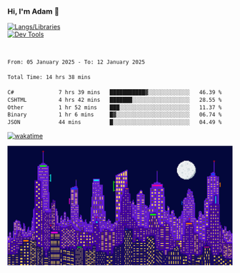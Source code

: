 ### Hi, I'm Adam 👋

[![Langs/Libraries](https://skillicons.dev/icons?i=cs,dotnet,js,css,html,sass,ts,jquery,bootstrap)](https://skillicons.dev)
<br/>
[![Dev Tools](https://skillicons.dev/icons?i=git,github,githubactions,visualstudio)](https://skillicons.dev)

<br/>

<!--START_SECTION:waka-->

```txt
From: 05 January 2025 - To: 12 January 2025

Total Time: 14 hrs 38 mins

C#              7 hrs 39 mins   ███████████▓░░░░░░░░░░░░░   46.39 %
CSHTML          4 hrs 42 mins   ███████░░░░░░░░░░░░░░░░░░   28.55 %
Other           1 hr 52 mins    ███░░░░░░░░░░░░░░░░░░░░░░   11.37 %
Binary          1 hr 6 mins     █▓░░░░░░░░░░░░░░░░░░░░░░░   06.74 %
JSON            44 mins         █░░░░░░░░░░░░░░░░░░░░░░░░   04.49 %
```

<!--END_SECTION:waka-->

[![wakatime](https://wakatime.com/badge/user/2234bda2-efd3-47c5-8724-79108edfe9aa.svg)](https://wakatime.com/@2234bda2-efd3-47c5-8724-79108edfe9aa)

![Pixelated city at night](./media/city.gif)

